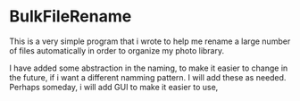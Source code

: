 # BulkFileRename
This is a very simple program that i wrote to help me rename a large number of files automatically in order to organize my photo library.

I have added some abstraction in the naming, to make it easier to change in the future, if i want a different namming pattern. I will add these as needed.
Perhaps someday, i will add GUI to make it easier to use,

